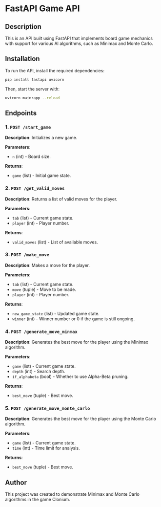 # FastAPI Game API

## Description

This is an API built using FastAPI that implements board game mechanics with support for various AI algorithms, such as Minimax and Monte Carlo.

## Installation

To run the API, install the required dependencies:

```bash
pip install fastapi uvicorn
```

Then, start the server with:

```bash
uvicorn main:app --reload
```

## Endpoints

### 1. `POST /start_game`
**Description**: Initializes a new game.

**Parameters**:
- `n` (int) - Board size.

**Returns**:
- `game` (list) - Initial game state.

### 2. `POST /get_valid_moves`
**Description**: Returns a list of valid moves for the player.

**Parameters**:
- `tab` (list) - Current game state.
- `player` (int) - Player number.

**Returns**:
- `valid_moves` (list) - List of available moves.

### 3. `POST /make_move`
**Description**: Makes a move for the player.

**Parameters**:
- `tab` (list) - Current game state.
- `move` (tuple) - Move to be made.
- `player` (int) - Player number.

**Returns**:
- `new_game_state` (list) - Updated game state.
- `winner` (int) - Winner number or 0 if the game is still ongoing.

### 4. `POST /generate_move_minmax`
**Description**: Generates the best move for the player using the Minimax algorithm.

**Parameters**:
- `game` (list) - Current game state.
- `depth` (int) - Search depth.
- `if_alphabeta` (bool) - Whether to use Alpha-Beta pruning.

**Returns**:
- `best_move` (tuple) - Best move.

### 5. `POST /generate_move_monte_carlo`
**Description**: Generates the best move for the player using the Monte Carlo algorithm.

**Parameters**:
- `game` (list) - Current game state.
- `time` (int) - Time limit for analysis.

**Returns**:
- `best_move` (tuple) - Best move.

## Author
This project was created to demonstrate Minimax and Monte Carlo algorithms in the game Clonium.

